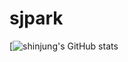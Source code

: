 # sjpark

[![shinjung's GitHub stats](https://github-readme-stats.vercel.app/api?username=sjpark&show_icons=true&theme=radical)
